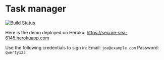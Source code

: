 # Task manager
[![Build Status](https://travis-ci.org/feymartynov/task_mgr.svg?branch=master)](https://travis-ci.org/feymartynov/task_mgr)

Here is the demo deployed on Heroku: https://secure-sea-6145.herokuapp.com

Use the following credentials to sign in:
Email: `joe@example.com`
Password: `qwerty123`
